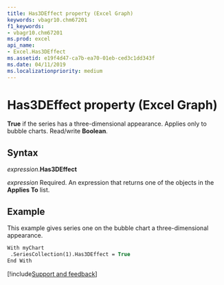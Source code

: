 ```yaml
---
title: Has3DEffect property (Excel Graph)
keywords: vbagr10.chm67201
f1_keywords:
- vbagr10.chm67201
ms.prod: excel
api_name:
- Excel.Has3DEffect
ms.assetid: e19f4d47-ca7b-ea70-01eb-ced3c1dd343f
ms.date: 04/11/2019
ms.localizationpriority: medium
---
```



# Has3DEffect property (Excel Graph)

**True** if the series has a three-dimensional appearance. Applies only to bubble charts. Read/write **Boolean**.

## Syntax

_expression_.**Has3DEffect**

_expression_ Required. An expression that returns one of the objects in the **Applies To** list.

## Example

This example gives series one on the bubble chart a three-dimensional appearance.

```vb
With myChart 
 .SeriesCollection(1).Has3DEffect = True 
End With
```

[!include[Support and feedback](~/includes/feedback-boilerplate.md)]